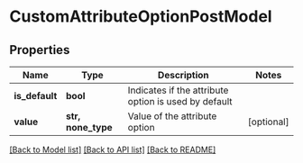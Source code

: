 # CustomAttributeOptionPostModel


## Properties
Name | Type | Description | Notes
------------ | ------------- | ------------- | -------------
**is_default** | **bool** | Indicates if the attribute option is used by default | 
**value** | **str, none_type** | Value of the attribute option | [optional] 

[[Back to Model list]](../README.md#documentation-for-models) [[Back to API list]](../README.md#documentation-for-api-endpoints) [[Back to README]](../README.md)


